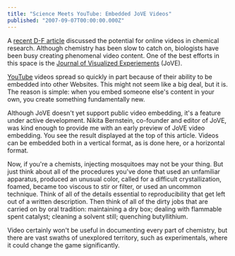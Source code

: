 ```yaml
---
title: "Science Meets YouTube: Embedded JoVE Videos"
published: "2007-09-07T00:00:00.000Z"
---
```


A [recent D-F article](/articles/2007/08/28/sciencehack-youtube-meets-chemistry) discussed the potential for online videos in chemical research. Although chemistry has been slow to catch on, biologists have been busy creating phenomenal video content. One of the best efforts in this space is the [Journal of Visualized Experiements](http://www.jove.com/) (JoVE).

[YouTube](http://youtube.com) videos spread so quickly in part because of their ability to be embedded into other Websites. This might not seem like a big deal, but it is. The reason is simple: when you embed someone else's content in your own, you create something fundamentally new.

Although JoVE doesn't yet support public video embedding, it's a feature under active development. Nikita Bernstein, co-founder and editor of JoVE, was kind enough to provide me with an early preview of JoVE video embedding. You see the result displayed at the top of this article. Videos can be embedded both in a vertical format, as is done here, or a horizontal format.

Now, if you're a chemists, injecting mosquitoes may not be your thing. But just think about all of the procedures you've done that used an unfamiliar apparatus, produced an unusual color, called for a difficult crystallization, foamed, became too viscous to stir or filter, or used an uncommon technique. Think of all of the details essential to reproducibility that get left out of a written description. Then think of all of the dirty jobs that are carried on by oral tradition: maintaining a dry box; dealing with flammable spent catalyst; cleaning a solvent still; quenching butyllithium.

Video certainly won't be useful in documenting every part of chemistry, but there are vast swaths of unexplored territory, such as experimentals, where it could change the game significantly.